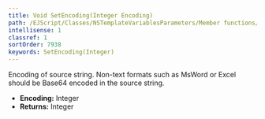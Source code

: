 ```yaml
---
title: Void SetEncoding(Integer Encoding)
path: /EJScript/Classes/NSTemplateVariablesParameters/Member functions/Void SetEncoding(Integer p_0)
intellisense: 1
classref: 1
sortOrder: 7938
keywords: SetEncoding(Integer)
---
```



Encoding of source string. Non-text formats such as MsWord or Excel should be Base64 encoded in the source string.



* **Encoding:** Integer
* **Returns:** Integer



